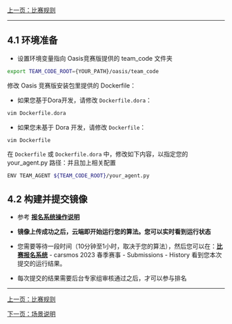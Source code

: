 [上一页：比赛规则](rules.md)

***

## 4.1 环境准备
- 设置环境变量指向 Oasis竞赛版提供的 team_code 文件夹
```bash
export TEAM_CODE_ROOT={YOUR_PATH}/oasis/team_code
```

修改 Oasis 竞赛版安装包里提供的 Dockerfile：

- 如果您基于Dora开发，请修改 `Dockerfile.dora`：
```bash
vim Dockerfile.dora
```

- 如果您未基于 Dora 开发，请修改 `Dockerfile`：
```bash
vim Dockerfile
```

在 `Dockerfile` 或 `Dockerfile.dora` 中，修改如下内容，以指定您的 your_agent.py 路径：并且加上相关配置

```bash
ENV TEAM_AGENT ${TEAM_CODE_ROOT}/your_agent.py
```

## 4.2 构建并提交镜像

- 参考 [**报名系统操作说明**](baoming.md#_82-提交流程)

- **镜像上传成功之后，云端即开始运行您的算法。您可以实时看到运行状态**

- 您需要等待一段时间（10分钟至1小时，取决于您的算法），然后您可以在：[**比赛报名系统**](https://race.carsmos.cn/) - carsmos 2023 春季赛事 - Submissions - History
看到您本次提交的运行结果。

- 每次提交的结果需要后台专家组审核通过之后，才可以参与排名


***

[上一页：比赛规则](rules.md)

[下一页：场景说明](scenarios.md)